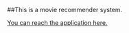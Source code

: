 ##This is a movie recommender system.

[You can reach the application here.](https://kunwarhemkireet-movie-recommendation-system-main-4ctd2w.streamlit.app/) 
